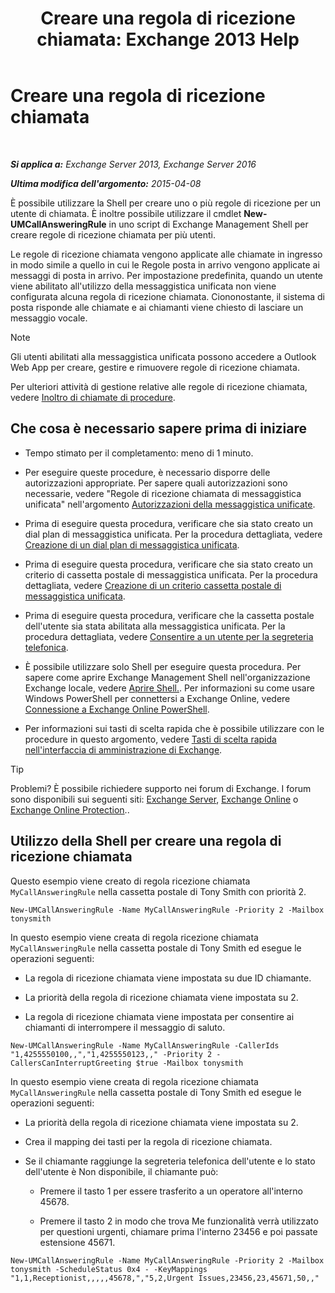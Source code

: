 ﻿---
title: 'Creare una regola di ricezione chiamata: Exchange 2013 Help'
TOCTitle: Creare una regola di ricezione chiamata
ms:assetid: 0976f8f2-3449-44f1-b0d1-20c91622e827
ms:mtpsurl: https://technet.microsoft.com/it-it/library/JJ898495(v=EXCHG.150)
ms:contentKeyID: 51407336
ms.date: 05/22/2018
mtps_version: v=EXCHG.150
ms.translationtype: MT
---

# Creare una regola di ricezione chiamata

 

_**Si applica a:** Exchange Server 2013, Exchange Server 2016_

_**Ultima modifica dell'argomento:** 2015-04-08_

È possibile utilizzare la Shell per creare uno o più regole di ricezione per un utente di chiamata. È inoltre possibile utilizzare il cmdlet **New-UMCallAnsweringRule** in uno script di Exchange Management Shell per creare regole di ricezione chiamata per più utenti.

Le regole di ricezione chiamata vengono applicate alle chiamate in ingresso in modo simile a quello in cui le Regole posta in arrivo vengono applicate ai messaggi di posta in arrivo. Per impostazione predefinita, quando un utente viene abilitato all'utilizzo della messaggistica unificata non viene configurata alcuna regola di ricezione chiamata. Ciononostante, il sistema di posta risponde alle chiamate e ai chiamanti viene chiesto di lasciare un messaggio vocale.


> [!NOTE]
> Gli utenti abilitati alla messaggistica unificata possono accedere a Outlook Web App per creare, gestire e rimuovere regole di ricezione chiamata.



Per ulteriori attività di gestione relative alle regole di ricezione chiamata, vedere [Inoltro di chiamate di procedure](forwarding-calls-procedures-exchange-2013-help.md).

## Che cosa è necessario sapere prima di iniziare

  - Tempo stimato per il completamento: meno di 1 minuto.

  - Per eseguire queste procedure, è necessario disporre delle autorizzazioni appropriate. Per sapere quali autorizzazioni sono necessarie, vedere "Regole di ricezione chiamata di messaggistica unificata" nell'argomento [Autorizzazioni della messaggistica unificate](unified-messaging-permissions-exchange-2013-help.md).

  - Prima di eseguire questa procedura, verificare che sia stato creato un dial plan di messaggistica unificata. Per la procedura dettagliata, vedere [Creazione di un dial plan di messaggistica unificata](create-a-um-dial-plan-exchange-2013-help.md).

  - Prima di eseguire questa procedura, verificare che sia stato creato un criterio di cassetta postale di messaggistica unificata. Per la procedura dettagliata, vedere [Creazione di un criterio cassetta postale di messaggistica unificata](create-a-um-mailbox-policy-exchange-2013-help.md).

  - Prima di eseguire questa procedura, verificare che la cassetta postale dell'utente sia stata abilitata alla messaggistica unificata. Per la procedura dettagliata, vedere [Consentire a un utente per la segreteria telefonica](enable-a-user-for-voice-mail-exchange-2013-help.md).

  - È possibile utilizzare solo Shell per eseguire questa procedura. Per sapere come aprire Exchange Management Shell nell'organizzazione Exchange locale, vedere [Aprire Shell.](https://technet.microsoft.com/it-it/library/dd638134\(v=exchg.150\)). Per informazioni su come usare Windows PowerShell per connettersi a Exchange Online, vedere [Connessione a Exchange Online PowerShell](https://go.microsoft.com/fwlink/p/?linkid=396554).

  - Per informazioni sui tasti di scelta rapida che è possibile utilizzare con le procedure in questo argomento, vedere [Tasti di scelta rapida nell'interfaccia di amministrazione di Exchange](keyboard-shortcuts-in-the-exchange-admin-center-exchange-online-protection-help.md).


> [!TIP]
> Problemi? È possibile richiedere supporto nei forum di Exchange. I forum sono disponibili sui seguenti siti: <A href="https://go.microsoft.com/fwlink/p/?linkid=60612">Exchange Server</A>, <A href="https://go.microsoft.com/fwlink/p/?linkid=267542">Exchange Online</A> o <A href="https://go.microsoft.com/fwlink/p/?linkid=285351">Exchange Online Protection</A>..



## Utilizzo della Shell per creare una regola di ricezione chiamata

Questo esempio viene creato di regola ricezione chiamata `MyCallAnsweringRule` nella cassetta postale di Tony Smith con priorità 2.

    New-UMCallAnsweringRule -Name MyCallAnsweringRule -Priority 2 -Mailbox tonysmith

In questo esempio viene creata di regola ricezione chiamata `MyCallAnsweringRule` nella cassetta postale di Tony Smith ed esegue le operazioni seguenti:

  - La regola di ricezione chiamata viene impostata su due ID chiamante.

  - La priorità della regola di ricezione chiamata viene impostata su 2.

  - La regola di ricezione chiamata viene impostata per consentire ai chiamanti di interrompere il messaggio di saluto.

<!-- end list -->

    New-UMCallAnsweringRule -Name MyCallAnsweringRule -CallerIds "1,4255550100,,","1,4255550123,," -Priority 2 -CallersCanInterruptGreeting $true -Mailbox tonysmith

In questo esempio viene creata di regola ricezione chiamata `MyCallAnsweringRule` nella cassetta postale di Tony Smith ed esegue le operazioni seguenti:

  -  
    La priorità della regola di ricezione chiamata viene impostata su 2.

  -  
    Crea il mapping dei tasti per la regola di ricezione chiamata.

  -  
    Se il chiamante raggiunge la segreteria telefonica dell'utente e lo stato dell'utente è Non disponibile, il chiamante può:
    
      - Premere il tasto 1 per essere trasferito a un operatore all'interno 45678.
    
      - Premere il tasto 2 in modo che trova Me funzionalità verrà utilizzato per questioni urgenti, chiamare prima l'interno 23456 e poi passate estensione 45671.

<!-- end list -->

    New-UMCallAnsweringRule -Name MyCallAnsweringRule -Priority 2 -Mailbox tonysmith -ScheduleStatus 0x4 - -KeyMappings "1,1,Receptionist,,,,,45678,","5,2,Urgent Issues,23456,23,45671,50,,"

